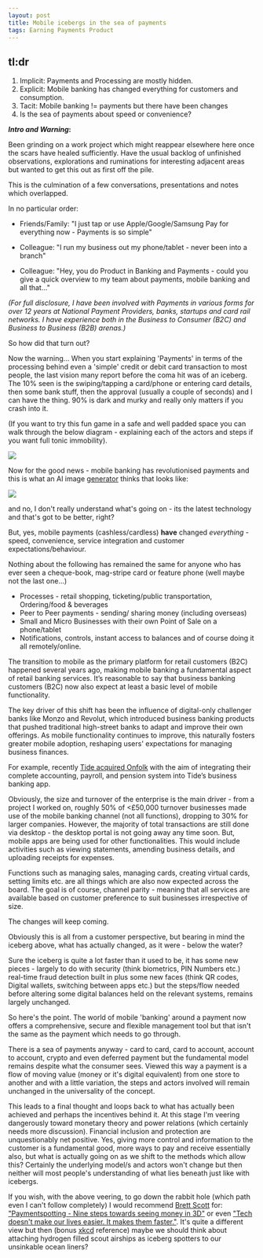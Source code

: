 ```yaml
---
layout: post
title: Mobile icebergs in the sea of payments
tags: Earning Payments Product
---
```


  
## tl:dr

1. Implicit: Payments and Processing are mostly hidden.
2. Explicit: Mobile banking has changed everything for customers and consumption.
3. Tacit: Mobile banking != payments but there have been changes
4. Is the sea of payments about speed or convenience?

**_Intro and Warning_:**

Been grinding on a work project which might reappear elsewhere here once the scars have healed sufficiently. Have the usual backlog of unfinished observations, explorations and ruminations for interesting adjacent areas but wanted to get this out as first off the pile.

This is the culmination of a few conversations, presentations and notes which overlapped.

In no particular order:

- Friends/Family: "I just tap or use Apple/Google/Samsung Pay for everything now - Payments is so simple" 

- Colleague: "I run my business out my phone/tablet - never been into a branch"

- Colleague: "Hey, you do Product in Banking and Payments - could you give a quick overview to my team about payments, mobile banking and all that..."

_(For full disclosure, I have been involved with Payments in various forms for over 12 years at National Payment Providers, banks, startups and card rail networks. I have experience both in the Business to Consumer (B2C) and Business to Business (B2B) arenas.)_

So how did that turn out?

Now the warning... When you start explaining 'Payments' in terms of the processing behind even a 'simple' credit or debit card transaction to most people, the last vision many report before the coma hit was of an iceberg. The 10% seen is the swiping/tapping a card/phone or entering card details, then some bank stuff, then the approval (usually a couple of seconds) and I can have the thing. 90% is dark and murky and really only matters if you crash into it. 

(If you want to try this fun game in a safe and well padded space you can walk through the below diagram - explaining each of the actors and steps if you want full tonic immobility).

![](https://kevanchristmas.github.io/public/assets/Payment_coma.png)

Now for the good news - mobile banking has revolutionised payments and this is what an AI image [generator](https://www.craiyon.com/) thinks that looks like:

![](https://kevanchristmas.github.io/public/assets/Craiyon_How_Mobile_Payments_have_changed_everything.jpg)

and no, I don't really understand what's going on - its the latest technology and that's got to be better, right?

But, yes, mobile payments (cashless/cardless) **have** changed _everything_ - speed, convenience, service integration and customer expectations/behaviour. 

Nothing about the following has remained the same for anyone who has ever seen a cheque-book, mag-stripe card or feature phone (well maybe not the last one...)

- Processes - retail shopping, ticketing/public transportation, Ordering/food & beverages
- Peer to Peer payments - sending/ sharing money (including overseas)
- Small and Micro Businesses with their own Point of Sale on a phone/tablet
- Notifications, controls, instant access to balances and of course doing it all remotely/online.

The transition to mobile as the primary platform for retail customers (B2C) happened several years ago, making mobile banking a fundamental aspect of retail banking services. It’s reasonable to say that business banking customers (B2C) now also expect at least a basic level of mobile functionality.

The key driver of this shift has been the influence of digital-only challenger banks like Monzo and Revolut, which introduced business banking products that pushed traditional high-street banks to adapt and improve their own offerings. As mobile functionality continues to improve, this naturally fosters greater mobile adoption, reshaping users' expectations for managing business finances.

For example, recently [Tide acquired Onfolk](https://www.fintechfutures.com/2024/10/tide-acquires-sme-payroll-fintech-onfolk/) with the aim of integrating their complete accounting, payroll, and pension system into Tide’s business banking app.

Obviously, the size and turnover of the enterprise is the main driver - from a project I worked on, roughly 50% of <£50,000 turnover businesses made use of the  mobile banking channel (not all functions), dropping to 30% for larger companies. However, the majority of total transactions are still done via desktop - the desktop portal is not going away any time soon. But, mobile apps are being used for other functionalities. This would include activities such as viewing statements, amending business details, and uploading receipts for expenses.

Functions such as managing sales, managing cards, creating virtual cards, setting limits etc. are all things which are also now expected across the board. The goal is of course, channel parity - meaning that all services are available based on customer preference to suit businesses irrespective of size.

The changes will keep coming.

Obviously this is all from a customer perspective, but bearing in mind the iceberg above, what has actually changed, as it were - below the water?

Sure the iceberg is quite a lot faster than it used to be, it has some new pieces - largely to do with security (think biometrics, PIN Numbers etc.) real-time fraud detection built in plus some new faces (think QR codes, Digital wallets, switching between apps etc.) but the steps/flow needed before altering some digital balances held on the relevant systems, remains largely unchanged.

So here's the point. The world of mobile 'banking' around a payment now offers a comprehensive, secure and flexible management tool but that isn't the same as the payment which needs to go through.

There is a sea of payments anyway - card to card, card to account, account to account, crypto and even deferred payment but the fundamental model remains despite what the consumer sees. Viewed this way a payment is a flow of moving value (money or it's digital equivalent) from one store to another and with a little variation, the steps and actors involved will remain unchanged in the universality of the concept.

This leads to a final thought and loops back to what has actually been achieved and perhaps the incentives behind it.  At this stage I'm veering dangerously toward monetary theory and power relations (which certainly needs more discussion). Financial inclusion and protection are unquestionably net positive. Yes, giving more control and information to the customer is a fundamental good, more ways to pay and receive essentially also, but what is actually going on as we shift to the methods which allow this? Certainly the underlying model/s and actors won't change but then neither will most people's understanding of what lies beneath just like with icebergs.

If you wish, with the above veering, to go down the rabbit hole (which path even I can't follow completely) I would recommend [Brett Scott](https://www.asomo.co/) for: ["Paymentspotting - Nine steps towards seeing money in 3D"](https://www.asomo.co/p/paymentspotting) or even ["Tech doesn't make our lives easier. It makes them faster."](https://www.asomo.co/p/tech-doesnt-make-our-lives-easier). It's quite a different view but then (bonus [xkcd](https://www.xkcd.com/2950/) reference) maybe we should think about attaching hydrogen filled scout airships as iceberg spotters to our unsinkable ocean liners?
